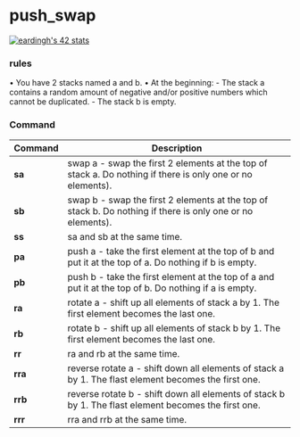 # push_swap

[![eardingh's 42 stats](https://badge42.vercel.app/api/v2/cl4bi3xsw007609kvnmtrlu37/stats?cursusId=21&coalitionId=undefined)](https://github.com/JaeSeoKim/badge42)

### rules

• You have 2 stacks named a and b.
• At the beginning:
    - The stack a contains a random amount of negative and/or positive numbers
    which cannot be duplicated.
    - The stack b is empty.

### Command

| Command       | Description                                                                           |
| ------------- | --------------------------------------------------------------------------------------| 
| <b>sa</b>     | swap a - swap the first 2 elements at the top of stack a. Do nothing if there is only one or no elements). |
| <b>sb</b>     | swap b - swap the first 2 elements at the top of stack b. Do nothing if there is only one or no elements). |
| <b>ss</b>     | sa and sb at the same time. |
| <b>pa</b>     | push a - take the first element at the top of b and put it at the top of a. Do nothing if b is empty. |
| <b>pb</b>     | push b - take the first element at the top of a and put it at the top of b. Do nothing if a is empty. |
| <b>ra</b>     | rotate a - shift up all elements of stack a by 1. The first element becomes the last one. |
| <b>rb</b>     | rotate b - shift up all elements of stack b by 1. The first element becomes the last one. |
| <b>rr</b>     | ra and rb at the same time. |
| <b>rra</b>    | reverse rotate a - shift down all elements of stack a by 1. The flast element becomes the first one. |
| <b>rrb</b>    | reverse rotate b - shift down all elements of stack b by 1. The flast element becomes the first one. |
| <b>rrr</b>    | rra and rrb at the same time. |